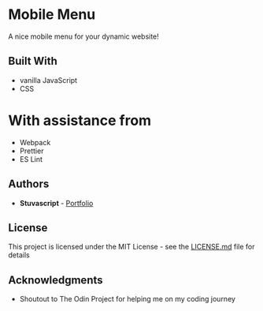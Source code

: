 # Mobile Menu

A nice mobile menu for your dynamic website!

## Built With

- vanilla JavaScript
- CSS

# With assistance from

- Webpack
- Prettier
- ES Lint

## Authors

- **Stuvascript** - [Portfolio](https://stuvascript.github.io/portfolio/)

## License

This project is licensed under the MIT License - see the [LICENSE.md](LICENSE.md) file for details

## Acknowledgments

- Shoutout to The Odin Project for helping me on my coding journey
